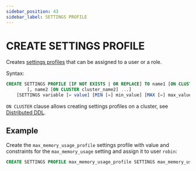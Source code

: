 ```yaml
---
sidebar_position: 43
sidebar_label: SETTINGS PROFILE
---
```


# CREATE SETTINGS PROFILE

Creates [settings profiles](../../../operations/access-rights.md#settings-profiles-management) that can be assigned to a user or a role.

Syntax:

``` sql
CREATE SETTINGS PROFILE [IF NOT EXISTS | OR REPLACE] TO name1 [ON CLUSTER cluster_name1]
        [, name2 [ON CLUSTER cluster_name2] ...]
    [SETTINGS variable [= value] [MIN [=] min_value] [MAX [=] max_value] [READONLY|WRITABLE] | INHERIT 'profile_name'] [,...]
```

`ON CLUSTER` clause allows creating settings profiles on a cluster, see [Distributed DDL](../../../sql-reference/distributed-ddl.md).

## Example

Create the `max_memory_usage_profile` settings profile with value and constraints for the `max_memory_usage` setting and assign it to user `robin`:

``` sql
CREATE SETTINGS PROFILE max_memory_usage_profile SETTINGS max_memory_usage = 100000001 MIN 90000000 MAX 110000000 TO robin
```
